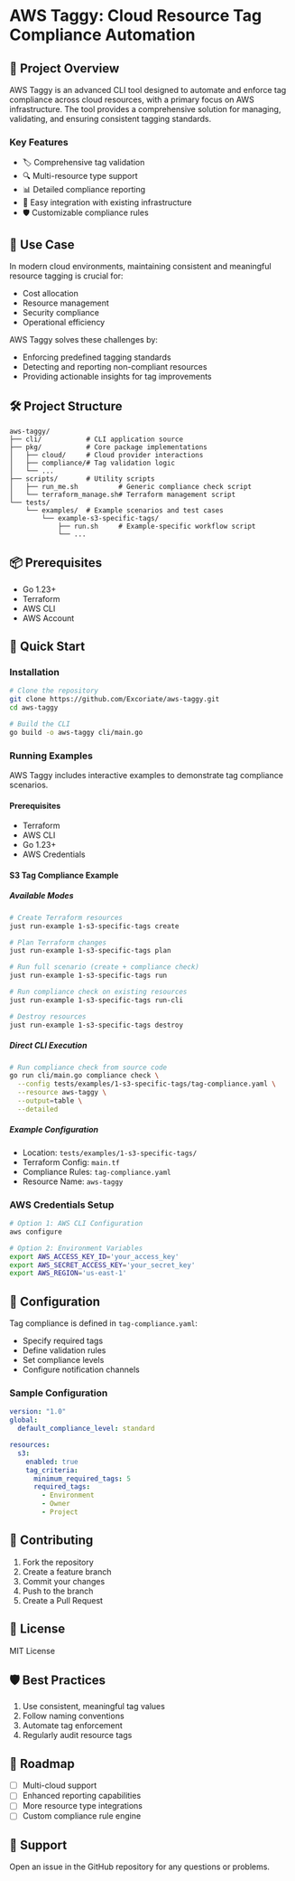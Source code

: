 # AWS Taggy: Cloud Resource Tag Compliance Automation

## 🌟 Project Overview

AWS Taggy is an advanced CLI tool designed to automate and enforce tag compliance across cloud resources, with a primary focus on AWS infrastructure. The tool provides a comprehensive solution for managing, validating, and ensuring consistent tagging standards.

### Key Features

- 🏷️ Comprehensive tag validation
- 🔍 Multi-resource type support
- 📊 Detailed compliance reporting
- 🚀 Easy integration with existing infrastructure
- 🛡️ Customizable compliance rules

## 🎯 Use Case

In modern cloud environments, maintaining consistent and meaningful resource tagging is crucial for:

- Cost allocation
- Resource management
- Security compliance
- Operational efficiency

AWS Taggy solves these challenges by:

- Enforcing predefined tagging standards
- Detecting and reporting non-compliant resources
- Providing actionable insights for tag improvements

## 🛠️ Project Structure

```
aws-taggy/
├── cli/           # CLI application source
├── pkg/           # Core package implementations
│   ├── cloud/     # Cloud provider interactions
│   ├── compliance/# Tag validation logic
│   └── ...
├── scripts/       # Utility scripts
│   ├── run_me.sh          # Generic compliance check script
│   └── terraform_manage.sh# Terraform management script
└── tests/
    └── examples/  # Example scenarios and test cases
        └── example-s3-specific-tags/
            ├── run.sh     # Example-specific workflow script
            └── ...
```

## 📦 Prerequisites

- Go 1.23+
- Terraform
- AWS CLI
- AWS Account

## 🚀 Quick Start

### Installation

```bash
# Clone the repository
git clone https://github.com/Excoriate/aws-taggy.git
cd aws-taggy

# Build the CLI
go build -o aws-taggy cli/main.go
```

### Running Examples

AWS Taggy includes interactive examples to demonstrate tag compliance scenarios.

#### Prerequisites

- Terraform
- AWS CLI
- Go 1.23+
- AWS Credentials

#### S3 Tag Compliance Example

##### Available Modes

```bash
# Create Terraform resources
just run-example 1-s3-specific-tags create

# Plan Terraform changes
just run-example 1-s3-specific-tags plan

# Run full scenario (create + compliance check)
just run-example 1-s3-specific-tags run

# Run compliance check on existing resources
just run-example 1-s3-specific-tags run-cli

# Destroy resources
just run-example 1-s3-specific-tags destroy
```

##### Direct CLI Execution

```bash
# Run compliance check from source code
go run cli/main.go compliance check \
  --config tests/examples/1-s3-specific-tags/tag-compliance.yaml \
  --resource aws-taggy \
  --output=table \
  --detailed
```

##### Example Configuration

- Location: `tests/examples/1-s3-specific-tags/`
- Terraform Config: `main.tf`
- Compliance Rules: `tag-compliance.yaml`
- Resource Name: `aws-taggy`

### AWS Credentials Setup

```bash
# Option 1: AWS CLI Configuration
aws configure

# Option 2: Environment Variables
export AWS_ACCESS_KEY_ID='your_access_key'
export AWS_SECRET_ACCESS_KEY='your_secret_key'
export AWS_REGION='us-east-1'
```

## 📝 Configuration

Tag compliance is defined in `tag-compliance.yaml`:

- Specify required tags
- Define validation rules
- Set compliance levels
- Configure notification channels

### Sample Configuration

```yaml
version: "1.0"
global:
  default_compliance_level: standard

resources:
  s3:
    enabled: true
    tag_criteria:
      minimum_required_tags: 5
      required_tags:
        - Environment
        - Owner
        - Project
```

## 🤝 Contributing

1. Fork the repository
2. Create a feature branch
3. Commit your changes
4. Push to the branch
5. Create a Pull Request

## 📄 License

MIT License

## 🛡️ Best Practices

1. Use consistent, meaningful tag values
2. Follow naming conventions
3. Automate tag enforcement
4. Regularly audit resource tags

## 🔮 Roadmap

- [ ] Multi-cloud support
- [ ] Enhanced reporting capabilities
- [ ] More resource type integrations
- [ ] Custom compliance rule engine

## 💬 Support

Open an issue in the GitHub repository for any questions or problems.
